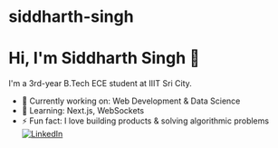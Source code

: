 # siddharth-singh

# Hi, I'm Siddharth Singh 👋
I'm a 3rd-year B.Tech ECE student at IIIT Sri City.  
- 🔭 Currently working on: Web Development & Data Science  
- 🌱 Learning: Next.js, WebSockets
- ⚡ Fun fact: I love building products & solving algorithmic problems
[![LinkedIn](https://img.shields.io/badge/LinkedIn-blue?style=for-the-badge&logo=linkedin)](https://www.linkedin.com/in/siddharth-singh-dev/)

